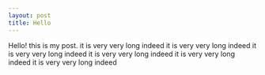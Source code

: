 ```yaml
---
layout: post
title: Hello
---
```

Hello! this is my post.
it
is 
very
very 
long
indeed
it
is 
very
very 
long
indeed
it
is 
very
very 
long
indeed
it
is 
very
very 
long
indeed
it
is 
very
very 
long
indeed
it
is 
very
very 
long
indeed